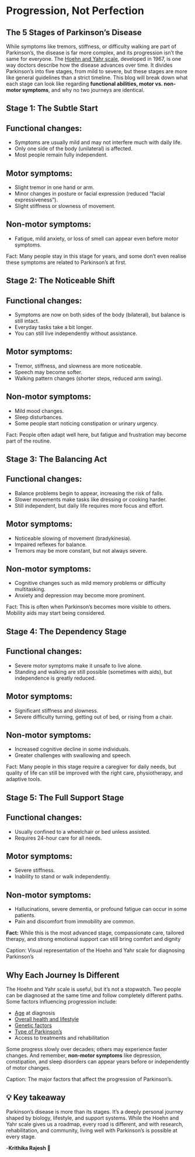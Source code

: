# Progression, Not Perfection 
## The 5 Stages of Parkinson’s Disease

While symptoms like tremors, stiffness, or difficulty walking are part of Parkinson’s, the disease is far more complex, and its progression isn’t the same for everyone. 
The [Hoehn and Yahr scale](https://www.neurology.org/doi/10.1212/WNL.17.5.427), developed in 1967, is one way doctors describe how the disease advances over time. It divides Parkinson’s into five stages, from mild to severe, but these stages are more like general guidelines than a strict timeline.
This blog will break down what each stage can look like regarding **functional abilities, motor vs. non-motor symptoms**, and why no two journeys are identical.

## Stage 1: The Subtle Start
## Functional changes:

* Symptoms are usually mild and may not interfere much with daily life.
* Only one side of the body (unilateral) is affected.
* Most people remain fully independent.
  
## Motor symptoms:

* Slight tremor in one hand or arm.
* Minor changes in posture or facial expression (reduced “facial expressiveness”).
* Slight stiffness or slowness of movement.
  
## Non-motor symptoms:
* Fatigue, mild anxiety, or loss of smell can appear even before motor symptoms.

Fact: Many people stay in this stage for years, and some don’t even realise these symptoms are related to Parkinson’s at first.

## Stage 2: The Noticeable Shift
## Functional changes:

* Symptoms are now on both sides of the body (bilateral), but balance is still intact.
* Everyday tasks take a bit longer.
* You can still live independently without assistance.
  
## Motor symptoms:
* Tremor, stiffness, and slowness are more noticeable.
* Speech may become softer.
* Walking pattern changes (shorter steps, reduced arm swing).
  
## Non-motor symptoms:
* Mild mood changes.
* Sleep disturbances.
* Some people start noticing constipation or urinary urgency.

Fact: People often adapt well here, but fatigue and frustration may become part of the routine.

## Stage 3: The Balancing Act
## Functional changes:
* Balance problems begin to appear, increasing the risk of falls.
* Slower movements make tasks like dressing or cooking harder.
* Still independent, but daily life requires more focus and effort.
  
## Motor symptoms:
* Noticeable slowing of movement (bradykinesia).
* Impaired reflexes for balance.
* Tremors may be more constant, but not always severe.
  
## Non-motor symptoms:

* Cognitive changes such as mild memory problems or difficulty multitasking.
* Anxiety and depression may become more prominent.



Fact: This is often when Parkinson’s becomes more visible to others. Mobility aids may start being considered.

## Stage 4: The Dependency Stage
## Functional changes:
* Severe motor symptoms make it unsafe to live alone.
* Standing and walking are still possible (sometimes with aids), but independence is greatly reduced.
  
## Motor symptoms:
* Significant stiffness and slowness.
* Severe difficulty turning, getting out of bed, or rising from a chair.
  
## Non-motor symptoms:
* Increased cognitive decline in some individuals.
* Greater challenges with swallowing and speech.

Fact: Many people in this stage require a caregiver for daily needs, but quality of life can still be improved with the right care, physiotherapy, and adaptive tools.

## Stage 5: The Full Support Stage
## Functional changes:
* Usually confined to a wheelchair or bed unless assisted.
* Requires 24-hour care for all needs.
  
## Motor symptoms:
* Severe stiffness.
* Inability to stand or walk independently.
  
## Non-motor symptoms:
* Hallucinations, severe dementia, or profound fatigue can occur in some patients.
* Pain and discomfort from immobility are common.

**Fact:** While this is the most advanced stage, compassionate care, tailored therapy, and strong emotional support can still bring comfort and dignity








Caption: Visual representation of the Hoehn and Yahr scale for diagnosing Parkinson’s

## Why Each Journey Is Different

The Hoehn and Yahr scale is useful, but it’s not a stopwatch. Two people can be diagnosed at the same time and follow completely different paths. Some factors influencing progression include:

* [Age](https://pmc.ncbi.nlm.nih.gov/articles/PMC3989046/) at diagnosis
* [Overall health and lifestyle](https://pmc.ncbi.nlm.nih.gov/articles/PMC9463300/)
* [Genetic factors](https://krithikarajesh.github.io/BenchToBrain.github.io/posts/view.html?post=gene.md)
* [Type of Parkinson’s](https://www.parkinsons.org.uk/information-and-support/types-parkinsons) 
* Access to treatments and rehabilitation
  
Some progress slowly over decades; others may experience faster changes. And remember, **non-motor symptoms** like depression, constipation, and sleep disorders can appear years before or independently of motor changes.









Caption: The major factors that affect the progression of Parkinson’s.

## 💡 Key takeaway
Parkinson’s disease is more than its stages. It’s a deeply personal journey shaped by biology, lifestyle, and support systems. While the Hoehn and Yahr scale gives us a roadmap, every road is different, and with research, rehabilitation, and community, living well with Parkinson’s is possible at every stage.

-**Krithika Rajesh 🧠**
